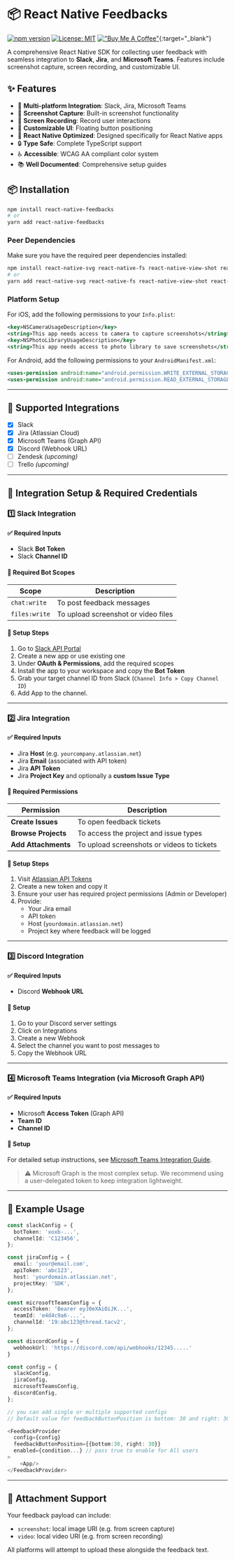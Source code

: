 # 📦 React Native Feedbacks

[![npm version](https://badge.fury.io/js/react-native-feedbacks.svg)](https://badge.fury.io/js/react-native-feedbacks)
[![License: MIT](https://img.shields.io/badge/License-MIT-yellow.svg)](https://opensource.org/licenses/MIT)
[!["Buy Me A Coffee"](https://www.buymeacoffee.com/assets/img/custom_images/orange_img.png)](https://buymeacoffee.com/devanshuruhela){:target="_blank"}

A comprehensive React Native SDK for collecting user feedback with seamless integration to **Slack**, **Jira**, and **Microsoft Teams**. Features include screenshot capture, screen recording, and customizable UI.

## ✨ Features

- 🚀 **Multi-platform Integration**: Slack, Jira, Microsoft Teams
- 📸 **Screenshot Capture**: Built-in screenshot functionality
- 🎥 **Screen Recording**: Record user interactions
- 🎨 **Customizable UI**: Floating button positioning
- 📱 **React Native Optimized**: Designed specifically for React Native apps
- 🔒 **Type Safe**: Complete TypeScript support
- ♿ **Accessible**: WCAG AA compliant color system
- 📚 **Well Documented**: Comprehensive setup guides

## 📦 Installation

```bash
npm install react-native-feedbacks
# or
yarn add react-native-feedbacks
```

### Peer Dependencies

Make sure you have the required peer dependencies installed:

```bash
npm install react-native-svg react-native-fs react-native-view-shot react-native-record-screen react-native-create-thumbnail
# or 
yarn add react-native-svg react-native-fs react-native-view-shot react-native-record-screen react-native-create-thumbnail
```

### Platform Setup

For iOS, add the following permissions to your `Info.plist`:

```xml
<key>NSCameraUsageDescription</key>
<string>This app needs access to camera to capture screenshots</string>
<key>NSPhotoLibraryUsageDescription</key>
<string>This app needs access to photo library to save screenshots</string>
```

For Android, add the following permissions to your `AndroidManifest.xml`:

```xml
<uses-permission android:name="android.permission.WRITE_EXTERNAL_STORAGE" />
<uses-permission android:name="android.permission.READ_EXTERNAL_STORAGE" />
```

---

## 🧵 Supported Integrations

- [x] Slack
- [x] Jira (Atlassian Cloud)
- [x] Microsoft Teams (Graph API)
- [x] Discord (Webhook URL)
- [ ] Zendesk _(upcoming)_
- [ ] Trello _(upcoming)_

---

## 🔐 Integration Setup & Required Credentials

### 1️⃣ Slack Integration

#### ✅ Required Inputs
- Slack **Bot Token**
- Slack **Channel ID**

#### 🔑 Required Bot Scopes

| Scope         | Description                             |
|---------------|-----------------------------------------|
| `chat:write`  | To post feedback messages               |
| `files:write` | To upload screenshot or video files     |

#### 📌 Setup Steps
1. Go to [Slack API Portal](https://api.slack.com/apps)
2. Create a new app or use existing one
3. Under **OAuth & Permissions**, add the required scopes
4. Install the app to your workspace and copy the **Bot Token**
5. Grab your target channel ID from Slack (`Channel Info > Copy Channel ID`)
6. Add App to the channel.
---

### 2️⃣ Jira Integration

#### ✅ Required Inputs
- Jira **Host** (e.g. `yourcompany.atlassian.net`)
- Jira **Email** (associated with API token)
- Jira **API Token**
- Jira **Project Key** and optionally a **custom Issue Type**

#### 🔑 Required Permissions

| Permission         | Description                                  |
|--------------------|----------------------------------------------|
| **Create Issues**  | To open feedback tickets                     |
| **Browse Projects**| To access the project and issue types        |
| **Add Attachments**| To upload screenshots or videos to tickets   |

#### 📌 Setup Steps
1. Visit [Atlassian API Tokens](https://id.atlassian.com/manage/api-tokens)
2. Create a new token and copy it
3. Ensure your user has required project permissions (Admin or Developer)
4. Provide:
   - Your Jira email
   - API token
   - Host (`yourdomain.atlassian.net`)
   - Project key where feedback will be logged

---

### 3️⃣ Discord Integration

#### ✅ Required Inputs
- Discord **Webhook URL**

#### 📌 Setup
1. Go to your Discord server settings
2. Click on Integrations
3. Create a new Webhook
4. Select the channel you want to post messages to
5. Copy the Webhook URL

---

### 4️⃣ Microsoft Teams Integration (via Microsoft Graph API)

#### ✅ Required Inputs
- Microsoft **Access Token** (Graph API)
- **Team ID**
- **Channel ID**

#### 📌 Setup
For detailed setup instructions, see [Microsoft Teams Integration Guide](./microsoft_teams_integration_readme.md).

> ⚠️ Microsoft Graph is the most complex setup. We recommend using a user-delegated token to keep integration lightweight.

---

## 🚀 Example Usage

```ts
const slackConfig = {
  botToken: 'xoxb-...',
  channelId: 'C123456',
};

const jiraConfig = {
  email: 'your@email.com',
  apiToken: 'abc123',
  host: 'yourdomain.atlassian.net',
  projectKey: 'SDK',
};

const microsoftTeamsConfig = {
  accessToken: 'Bearer eyJ0eXAiOiJK...',
  teamId: 'e4d4c9a6-...',
  channelId: '19:abc123@thread.tacv2',
};

const discordConfig = {
  webhookUrl: 'https://discord.com/api/webhooks/12345.....'
}

const config = {
  slackConfig,
  jiraConfig,
  microsoftTeamsConfig,
  discordConfig,
};

// you can add single or multiple supported configs
// Default value for feedbackButtonPosition is bottom: 30 and right: 30

<FeedbackProvider 
  config={config}
  feedbackButtonPosition={{bottom:30, right: 30}} 
  enabled={condition...} // pass true to enable for All users
>
    <App/>
</FeedbackProvider>

```

---

## 📎 Attachment Support

Your feedback payload can include:
- `screenshot`: local image URI (e.g. from screen capture)
- `video`: local video URI (e.g. from screen recording)

All platforms will attempt to upload these alongside the feedback text.